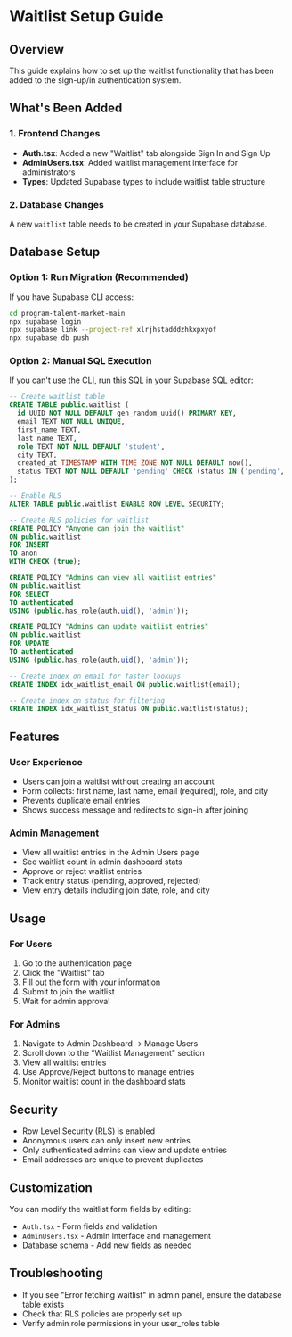 # Waitlist Setup Guide

## Overview
This guide explains how to set up the waitlist functionality that has been added to the sign-up/in authentication system.

## What's Been Added

### 1. Frontend Changes
- **Auth.tsx**: Added a new "Waitlist" tab alongside Sign In and Sign Up
- **AdminUsers.tsx**: Added waitlist management interface for administrators
- **Types**: Updated Supabase types to include waitlist table structure

### 2. Database Changes
A new `waitlist` table needs to be created in your Supabase database.

## Database Setup

### Option 1: Run Migration (Recommended)
If you have Supabase CLI access:

```bash
cd program-talent-market-main
npx supabase login
npx supabase link --project-ref xlrjhstadddzhkxpxyof
npx supabase db push
```

### Option 2: Manual SQL Execution
If you can't use the CLI, run this SQL in your Supabase SQL editor:

```sql
-- Create waitlist table
CREATE TABLE public.waitlist (
  id UUID NOT NULL DEFAULT gen_random_uuid() PRIMARY KEY,
  email TEXT NOT NULL UNIQUE,
  first_name TEXT,
  last_name TEXT,
  role TEXT NOT NULL DEFAULT 'student',
  city TEXT,
  created_at TIMESTAMP WITH TIME ZONE NOT NULL DEFAULT now(),
  status TEXT NOT NULL DEFAULT 'pending' CHECK (status IN ('pending', 'approved', 'rejected'))
);

-- Enable RLS
ALTER TABLE public.waitlist ENABLE ROW LEVEL SECURITY;

-- Create RLS policies for waitlist
CREATE POLICY "Anyone can join the waitlist"
ON public.waitlist
FOR INSERT
TO anon
WITH CHECK (true);

CREATE POLICY "Admins can view all waitlist entries"
ON public.waitlist
FOR SELECT
TO authenticated
USING (public.has_role(auth.uid(), 'admin'));

CREATE POLICY "Admins can update waitlist entries"
ON public.waitlist
FOR UPDATE
TO authenticated
USING (public.has_role(auth.uid(), 'admin'));

-- Create index on email for faster lookups
CREATE INDEX idx_waitlist_email ON public.waitlist(email);

-- Create index on status for filtering
CREATE INDEX idx_waitlist_status ON public.waitlist(status);
```

## Features

### User Experience
- Users can join a waitlist without creating an account
- Form collects: first name, last name, email (required), role, and city
- Prevents duplicate email entries
- Shows success message and redirects to sign-in after joining

### Admin Management
- View all waitlist entries in the Admin Users page
- See waitlist count in admin dashboard stats
- Approve or reject waitlist entries
- Track entry status (pending, approved, rejected)
- View entry details including join date, role, and city

## Usage

### For Users
1. Go to the authentication page
2. Click the "Waitlist" tab
3. Fill out the form with your information
4. Submit to join the waitlist
5. Wait for admin approval

### For Admins
1. Navigate to Admin Dashboard → Manage Users
2. Scroll down to the "Waitlist Management" section
3. View all waitlist entries
4. Use Approve/Reject buttons to manage entries
5. Monitor waitlist count in the dashboard stats

## Security
- Row Level Security (RLS) is enabled
- Anonymous users can only insert new entries
- Only authenticated admins can view and update entries
- Email addresses are unique to prevent duplicates

## Customization
You can modify the waitlist form fields by editing:
- `Auth.tsx` - Form fields and validation
- `AdminUsers.tsx` - Admin interface and management
- Database schema - Add new fields as needed

## Troubleshooting
- If you see "Error fetching waitlist" in admin panel, ensure the database table exists
- Check that RLS policies are properly set up
- Verify admin role permissions in your user_roles table
